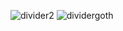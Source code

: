 ![divider2](https://github.com/user-attachments/assets/d41cbbc2-2935-448a-996d-d1f25fabfdec)
![dividergoth](https://github.com/user-attachments/assets/ff485f92-ca59-4bdd-9f4d-22b72e0c4bd5)
